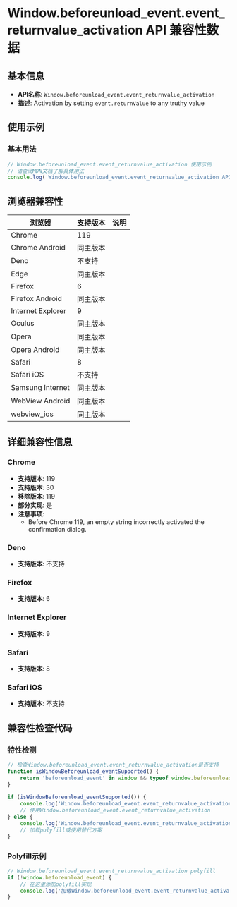 # Window.beforeunload_event.event_returnvalue_activation API 兼容性数据

## 基本信息

- **API名称**: `Window.beforeunload_event.event_returnvalue_activation`
- **描述**: Activation by setting `event.returnValue` to any truthy value

## 使用示例

### 基本用法

```javascript
// Window.beforeunload_event.event_returnvalue_activation 使用示例
// 请查阅MDN文档了解具体用法
console.log('Window.beforeunload_event.event_returnvalue_activation API');
```

## 浏览器兼容性

| 浏览器 | 支持版本 | 说明 |
|--------|----------|------|
| Chrome | 119 |  |
| Chrome Android | 同主版本 |  |
| Deno | 不支持 |  |
| Edge | 同主版本 |  |
| Firefox | 6 |  |
| Firefox Android | 同主版本 |  |
| Internet Explorer | 9 |  |
| Oculus | 同主版本 |  |
| Opera | 同主版本 |  |
| Opera Android | 同主版本 |  |
| Safari | 8 |  |
| Safari iOS | 不支持 |  |
| Samsung Internet | 同主版本 |  |
| WebView Android | 同主版本 |  |
| webview_ios | 同主版本 |  |

## 详细兼容性信息

### Chrome

- **支持版本**: 119
- **支持版本**: 30
- **移除版本**: 119
- **部分实现**: 是
- **注意事项**:
  - Before Chrome 119, an empty string incorrectly activated the confirmation dialog.

### Deno

- **支持版本**: 不支持

### Firefox

- **支持版本**: 6

### Internet Explorer

- **支持版本**: 9

### Safari

- **支持版本**: 8

### Safari iOS

- **支持版本**: 不支持

## 兼容性检查代码

### 特性检测

```javascript
// 检查Window.beforeunload_event.event_returnvalue_activation是否支持
function isWindowBeforeunload_eventSupported() {
    return 'beforeunload_event' in window && typeof window.beforeunload_event === 'function';
}

if (isWindowBeforeunload_eventSupported()) {
    console.log('Window.beforeunload_event.event_returnvalue_activation 支持');
    // 使用Window.beforeunload_event.event_returnvalue_activation
} else {
    console.log('Window.beforeunload_event.event_returnvalue_activation 不支持，需要polyfill');
    // 加载polyfill或使用替代方案
}
```

### Polyfill示例

```javascript
// Window.beforeunload_event.event_returnvalue_activation polyfill
if (!window.beforeunload_event) {
    // 在这里添加polyfill实现
    console.log('加载Window.beforeunload_event.event_returnvalue_activation polyfill');
}
```

